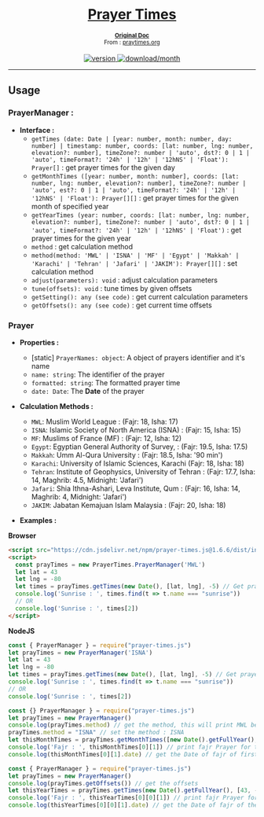 <div align="center">
  <h1><a href="https://www.npmjs.com/package/prayer-times.js">Prayer Times</a></h1>
  <b><small><a href="http://praytimes.org/wiki/Code_Manual">Original Doc</a></small></b>
  <br />
  <small>From : <a href="http://praytimes.org/">praytimes.org</a></small>
  <br /><br />
  <a href="https://www.npmjs.com/package/prayer-times.js"><img src="https://img.shields.io/npm/v/prayer-times.js.svg" alt="version"/>&nbsp;<img src="https://img.shields.io/npm/dm/prayer-times.js.svg" alt="download/month"/></a>
</div>

___
## Usage

### PrayerManager :
* **Interface :**
  * `getTimes (date: Date | [year: number, month: number, day: number] | timestamp: number, coords: [lat: number, lng: number, elevation?: number], timeZone?: number | 'auto', dst?: 0 | 1 | 'auto', timeFormat?: '24h' | '12h' | '12hNS' | 'Float'): Prayer[]` : get prayer times for the given day
  * `getMonthTimes ([year: number, month: number], coords: [lat: number, lng: number, elevation?: number], timeZone?: number | 'auto', est?: 0 | 1 | 'auto', timeFormat?: '24h' | '12h' | '12hNS' | 'Float'): Prayer[][]` : get prayer times for the given month of specified year
  * `getYearTimes (year: number, coords: [lat: number, lng: number, elevation?: number], timeZone?: number | 'auto', dst?: 0 | 1 | 'auto', timeFormat?: '24h' | '12h' | '12hNS' | 'Float')` : get prayer times for the given year
  * `method` : get calculation method
  * `method(method: 'MWL' | 'ISNA' | 'MF' | 'Egypt' | 'Makkah' | 'Karachi' | 'Tehran' | 'Jafari' | 'JAKIM'): Prayer[][]` : set calculation method 
  * `adjust(parameters): void` : adjust calculation parameters	
  * `tune(offsets): void` : tune times by given offsets 
  * `getSetting(): any (see code)` : get current calculation parameters
  * `getOffsets(): any (see code)` : get current time offsets

### Prayer
* **Properties :**
  * [static] `PrayerNames: object`: A object of prayers identifier and it's name
  * `name: string`: The identifier of the prayer
  * `formatted: string`: The formatted prayer time
  * `date: Date`: The **Date** of the prayer

* **Calculation Methods :**
  * `MWL`: Muslim World League : (Fajr: 18, Isha: 17)
  * `ISNA`: Islamic Society of North America (ISNA) : (Fajr: 15, Isha: 15)
  * `MF`: Muslims of France (MF) : (Fajr: 12, Isha: 12)
  * `Egypt`: Egyptian General Authority of Survey, : (Fajr: 19.5, Isha: 17.5)
  * `Makkah`: Umm Al-Qura University : (Fajr: 18.5, Isha: '90 min')
  * `Karachi`: University of Islamic Sciences, Karachi (Fajr: 18, Isha: 18)
  * `Tehran`: Institute of Geophysics, University of Tehran : (Fajr: 17.7, Isha: 14, Maghrib: 4.5, Midnight: 'Jafari')
  * `Jafari`: Shia Ithna-Ashari, Leva Institute, Qum : (Fajr: 16, Isha: 14, Maghrib: 4, Midnight: 'Jafari')
  * `JAKIM`: Jabatan Kemajuan Islam Malaysia : (Fajr: 20, Isha: 18)

* **Examples :**

**Browser**
```html
<script src="https://cdn.jsdelivr.net/npm/prayer-times.js@1.6.6/dist/index.min.js" integrity="sha384-gt7CthPlJwRTuL1/Fk9c7FjDM1nfWQ87cPM1Jt8ACvPZfPc5r4tDHIE0tOZzqhto" crossorigin="anonymous"></script>
<script>
  const prayTimes = new PrayerTimes.PrayerManager('MWL')
  let lat = 43
  let lng = -80
  let times = prayTimes.getTimes(new Date(), [lat, lng], -5) // Get prayers times for "today" at lat: 43, long: -80 with -5 timezone
  console.log('Sunrise : ', times.find(t => t.name === "sunrise"))
  // OR
  console.log('Sunrise : ', times[2])
</script>
```
**NodeJS**
```js
const { PrayerManager } = require("prayer-times.js")
let prayTimes = new PrayerManager('ISNA')
let lat = 43
let lng = -80
let times = prayTimes.getTimes(new Date(), [lat, lng], -5) // Get prayers times for "today" at lat: 43, long: -80 with -5 timezone
console.log('Sunrise : ', times.find(t => t.name === "sunrise"))
// OR
console.log('Sunrise : ', times[2])
```
```js
const {} PrayerManager } = require("prayer-times.js")
let prayTimes = new PrayerManager()
console.log(prayTimes.method) // get the method, this will print MWL because it's the default method
prayTimes.method = "ISNA" // set the method : ISNA
let thisMonthTimes = prayTimes.getMonthTimes([new Date().getFullYear(), new Date().getMonth() + 1 /* WARNING, THE MONTH INDEX MUST BE 1-12 AND NOT 0-11 */], [43, -80]) // Get prayers times for "this month" at lat: 43, long: -80 with auto timezone and auto dst (default values)
console.log('Fajr : ', thisMonthTimes[0][1]) // print fajr Prayer for the first day of this month
console.log(thisMonthTimes[0][1].date) // get the Date of fajr of first day of this month
```
```js
const { PrayerManager } = require("prayer-times.js")
let prayTimes = new PrayerManager()
console.log(prayTimes.getOffsets()) // get the offsets
let thisYearTimes = prayTimes.getTimes(new Date().getFullYear(), [43, -80], 1, 0, "12h") // Get prayers times for "this year" at lat: 43, long: -80 with "1" timezone and 0 dst with 12h time format
console.log('Fajr : ', thisYearTimes[0][0][1]) // print fajr Prayer for the first day of the first month of this year
console.log(thisYearTimes[0][0][1].date) // get the Date of fajr of the first day of the first month of this year
```
